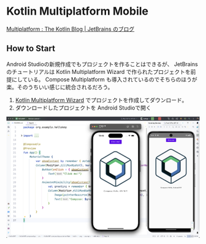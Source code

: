 # Kotlin Multiplatform Mobile

[Multiplatform : The Kotlin Blog \| JetBrains のブログ](https://blog.jetbrains.com/ja/kotlin/category/multiplatform/)

## How to Start

Android Studioの新規作成でもプロジェクトを作ることはできるが、 JetBrainsのチュートリアルは Kotlin Multiplatform Wizard で作られたプロジェクトを前提にしている。 Compose Multiplatform も導入されているのでそちらのほうが楽。そのうちいい感じに統合されるだろう。

1. [Kotlin Multiplatform Wizard](https://kmp.jetbrains.com/) でプロジェクトを作成してダウンロード。
2. ダウンロードしたプロジェクトを Android Studioで開く

![overview](images/overview.png)
